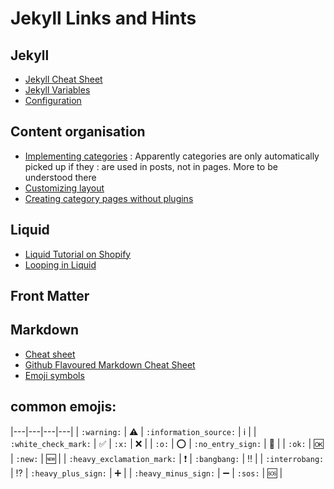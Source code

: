# Jekyll Links and Hints

## Jekyll
- [Jekyll Cheat Sheet](https://devhints.io/jekyll)
- [Jekyll Variables](http://jekyllrb.com/docs/variables/)
- [Configuration](https://jekyllrb.com/docs/configuration/)

## Content organisation
- [Implementing categories](https://blog.webjeda.com/jekyll-categories/)
  : Apparently categories are only automatically picked up if they
  : are used in posts, not in pages. More to be understood there
- [Customizing layout](https://aregsar.com/blog/2019/how-to-customize-your-github-pages-blog-layout-in-five-minutes/)
- [Creating category pages without plugins](https://kylewbanks.com/blog/creating-category-pages-in-jekyll-without-plugins)

## Liquid
- [Liquid Tutorial on Shopify](https://shopify.github.io/liquid/)
- [Looping in Liquid](https://learn.cloudcannon.com/jekyll/looping-in-liquid/)

## Front Matter

## Markdown
- [Cheat sheet](https://www.markdownguide.org/cheat-sheet/)
- [Github Flavoured Markdown Cheat Sheet](https://itnext.io/github-markdown-cheatsheet-50642835effa)
- [Emoji symbols](https://gist.github.com/rxaviers/7360908)

## common emojis:


|---|---|---|---|
| `:warning:` | :warning: | `:information_source:` | :information_source: |
| `:white_check_mark:` | :white_check_mark: | `:x:` | :x: |
| `:o:` | :o: | `:no_entry_sign:` | :no_entry_sign: |
| `:ok:` | :ok: | `:new:` | :new: |
| `:heavy_exclamation_mark:` | :heavy_exclamation_mark: | `:bangbang:` | :bangbang: |
| `:interrobang:` | :interrobang: | `:heavy_plus_sign:` | :heavy_plus_sign: |
| `:heavy_minus_sign:` | :heavy_minus_sign: | `:sos:` | :sos: |